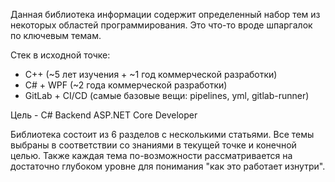 Данная библиотека информации содержит определенный набор тем из некоторых областей программирования. Это что-то вроде шпаргалок по ключевым темам.

Стек в исходной точке:
 - С++ (~5 лет изучения + ~1 год коммерческой разработки)
 - C# + WPF (~2 года коммерческой разработки)
 - GitLab + CI/CD (самые базовые вещи: pipelines, yml, gitlab-runner)
 
Цель - C# Backend ASP.NET Core Developer

Библиотека состоит из 6 разделов с несколькими статьями. Все темы выбраны в соответствии со знаниями в текущей точке и конечной целью. Также каждая тема по-возможности рассматривается на достаточно глубоком уровне для понимания "как это работает изнутри".